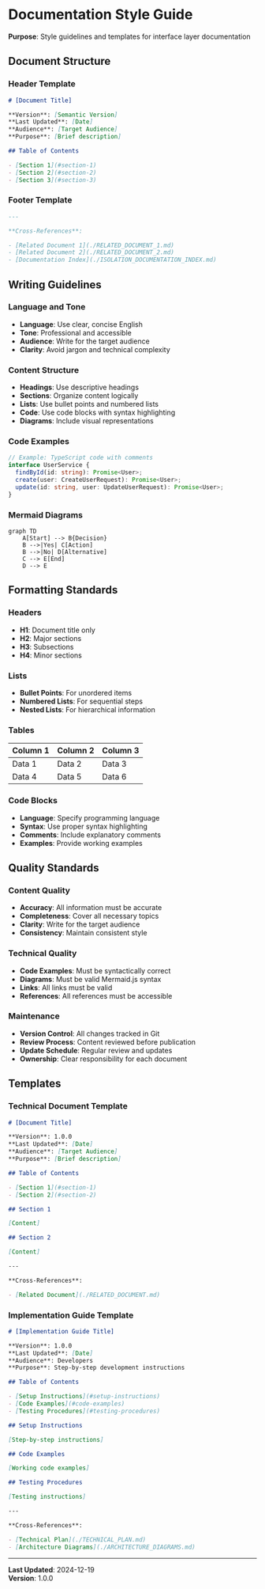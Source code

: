 # Documentation Style Guide

**Purpose**: Style guidelines and templates for interface layer documentation

## Document Structure

### Header Template

```markdown
# [Document Title]

**Version**: [Semantic Version]  
**Last Updated**: [Date]  
**Audience**: [Target Audience]  
**Purpose**: [Brief description]

## Table of Contents

- [Section 1](#section-1)
- [Section 2](#section-2)
- [Section 3](#section-3)
```

### Footer Template

```markdown
---

**Cross-References**:

- [Related Document 1](./RELATED_DOCUMENT_1.md)
- [Related Document 2](./RELATED_DOCUMENT_2.md)
- [Documentation Index](./ISOLATION_DOCUMENTATION_INDEX.md)
```

## Writing Guidelines

### Language and Tone

- **Language**: Use clear, concise English
- **Tone**: Professional and accessible
- **Audience**: Write for the target audience
- **Clarity**: Avoid jargon and technical complexity

### Content Structure

- **Headings**: Use descriptive headings
- **Sections**: Organize content logically
- **Lists**: Use bullet points and numbered lists
- **Code**: Use code blocks with syntax highlighting
- **Diagrams**: Include visual representations

### Code Examples

```typescript
// Example: TypeScript code with comments
interface UserService {
  findById(id: string): Promise<User>;
  create(user: CreateUserRequest): Promise<User>;
  update(id: string, user: UpdateUserRequest): Promise<User>;
}
```

### Mermaid Diagrams

```mermaid
graph TD
    A[Start] --> B{Decision}
    B -->|Yes| C[Action]
    B -->|No| D[Alternative]
    C --> E[End]
    D --> E
```

## Formatting Standards

### Headers

- **H1**: Document title only
- **H2**: Major sections
- **H3**: Subsections
- **H4**: Minor sections

### Lists

- **Bullet Points**: For unordered items
- **Numbered Lists**: For sequential steps
- **Nested Lists**: For hierarchical information

### Tables

| Column 1 | Column 2 | Column 3 |
| -------- | -------- | -------- |
| Data 1   | Data 2   | Data 3   |
| Data 4   | Data 5   | Data 6   |

### Code Blocks

- **Language**: Specify programming language
- **Syntax**: Use proper syntax highlighting
- **Comments**: Include explanatory comments
- **Examples**: Provide working examples

## Quality Standards

### Content Quality

- **Accuracy**: All information must be accurate
- **Completeness**: Cover all necessary topics
- **Clarity**: Write for the target audience
- **Consistency**: Maintain consistent style

### Technical Quality

- **Code Examples**: Must be syntactically correct
- **Diagrams**: Must be valid Mermaid.js syntax
- **Links**: All links must be valid
- **References**: All references must be accessible

### Maintenance

- **Version Control**: All changes tracked in Git
- **Review Process**: Content reviewed before publication
- **Update Schedule**: Regular review and updates
- **Ownership**: Clear responsibility for each document

## Templates

### Technical Document Template

```markdown
# [Document Title]

**Version**: 1.0.0  
**Last Updated**: [Date]  
**Audience**: [Target Audience]  
**Purpose**: [Brief description]

## Table of Contents

- [Section 1](#section-1)
- [Section 2](#section-2)

## Section 1

[Content]

## Section 2

[Content]

---

**Cross-References**:

- [Related Document](./RELATED_DOCUMENT.md)
```

### Implementation Guide Template

```markdown
# [Implementation Guide Title]

**Version**: 1.0.0  
**Last Updated**: [Date]  
**Audience**: Developers  
**Purpose**: Step-by-step development instructions

## Table of Contents

- [Setup Instructions](#setup-instructions)
- [Code Examples](#code-examples)
- [Testing Procedures](#testing-procedures)

## Setup Instructions

[Step-by-step instructions]

## Code Examples

[Working code examples]

## Testing Procedures

[Testing instructions]

---

**Cross-References**:

- [Technical Plan](./TECHNICAL_PLAN.md)
- [Architecture Diagrams](./ARCHITECTURE_DIAGRAMS.md)
```

---

**Last Updated**: 2024-12-19  
**Version**: 1.0.0
